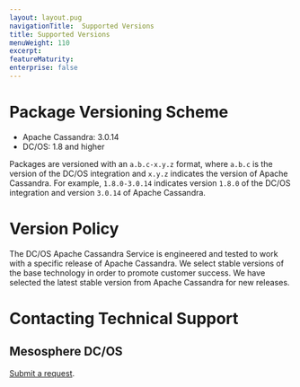 ```yaml
---
layout: layout.pug
navigationTitle:  Supported Versions
title: Supported Versions
menuWeight: 110
excerpt:
featureMaturity:
enterprise: false
---
```


<!-- This source repo for this topic is https://github.com/mesosphere/dcos-commons -->


<a name="package-versioning-scheme"></a>
# Package Versioning Scheme

- Apache Cassandra: 3.0.14
- DC/OS: 1.8 and higher

Packages are versioned with an `a.b.c-x.y.z` format, where `a.b.c` is the version of the DC/OS integration and `x.y.z` indicates the version of Apache Cassandra. For example, `1.8.0-3.0.14` indicates version `1.8.0` of the DC/OS integration and version `3.0.14` of Apache Cassandra.

<a name="version-policy"></a>
# Version Policy

The DC/OS Apache Cassandra Service is engineered and tested to work with a specific release of Apache Cassandra. We select stable versions of the base technology in order to promote customer success. We have selected the latest stable version from Apache Cassandra for new releases.

<a name="contacting-technical-support"></a>
# Contacting Technical Support

## Mesosphere DC/OS
[Submit a request](https://support.mesosphere.com/hc/en-us/requests/new).

